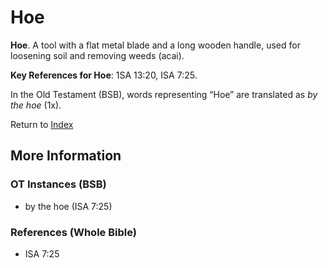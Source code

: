 # Hoe
**Hoe**. 
A tool with a flat metal blade and a long wooden handle, used for loosening soil and removing weeds (acai). 


**Key References for Hoe**: 
1SA 13:20, ISA 7:25. 


In the Old Testament (BSB), words representing “Hoe” are translated as 
*by the hoe* (1x). 




Return to [Index](00-Index.md)

## More Information

### OT Instances (BSB)

* by the hoe (ISA 7:25)



### References (Whole Bible)

* ISA 7:25



